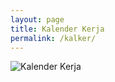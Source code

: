 ```yaml
---
layout: page
title: Kalender Kerja
permalink: /kalker/
---
```

<img src="{{ site.baseurl }}/images/kalender.jpg" alt="Kalender Kerja">
